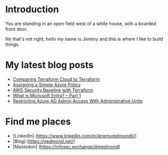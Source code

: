 # Introduction
You are standing in an open field west of a white house, with a boarded front door. 

No that's not right, hello my name is Jeremy and this is where I like to build things.

# My latest blog posts
<!-- BLOG-POST-LIST:START -->
- [Comparing Terraform Cloud to Terraform](https://jredmond.net/terraform/comparing-terraform-cloud-to-terraform/)
- [Assigning a Simple Azure Policy](https://jredmond.net/security/creating-a-simple-azure-policy/)
- [AWS Security Baseline with Terraform](https://jredmond.net/security/aws-security-baseline-with-terraform/)
- [What is Microsoft Entra? – Part 1](https://jredmond.net/security/what-is-microsoft-entra/)
- [Restricting Azure AD Admin Access With Administrative Units](https://jredmond.net/security/restricting-azure-ad-admin-access-with-administrative-units/)
<!-- BLOG-POST-LIST:END -->

# Find me places
* [LinkedIn] (https://www.linkedin.com/in/jeremyredmondit/)
* [Blog] (https://jredmond.net/)
* [Mastodon] (https://infosec.exchange/@jredmond)